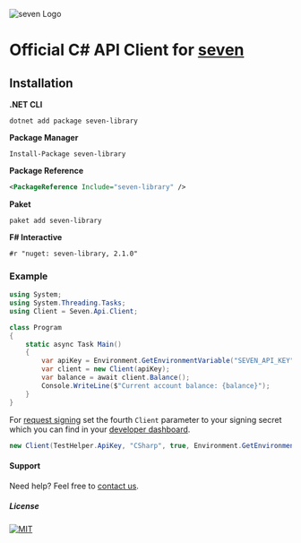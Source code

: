 ![](https://www.seven.io/wp-content/uploads/Logo.svg "seven Logo")

# Official C# API Client for [seven](https://www.seven.io)

## Installation

**.NET CLI**
```shell
dotnet add package seven-library
```

**Package Manager**
```shell
Install-Package seven-library
```

**Package Reference**
```xml
<PackageReference Include="seven-library" />
```

**Paket**
```shell
paket add seven-library
```

**F# Interactive**
```shell
#r "nuget: seven-library, 2.1.0"
```


### Example

```c#
using System;
using System.Threading.Tasks;
using Client = Seven.Api.Client;

class Program
{
    static async Task Main()
    {
        var apiKey = Environment.GetEnvironmentVariable("SEVEN_API_KEY");
        var client = new Client(apiKey);
        var balance = await client.Balance();
        Console.WriteLine($"Current account balance: {balance}");
    }
}
```

For [request signing](https://www.seven.io/en/docs/gateway/http-api/signing-of-requests) set the fourth `Client` parameter to your signing secret which you can find in your [developer dashboard](https://app.seven.io/developer).
```csharp
new Client(TestHelper.ApiKey, "CSharp", true, Environment.GetEnvironmentVariable("SEVEN_SIGNING_KEY"));
```


#### Support
Need help? Feel free to [contact us](https://www.seven.io/en/company/contact).


##### License
[![MIT](https://img.shields.io/badge/License-MIT-teal.svg)](LICENSE)